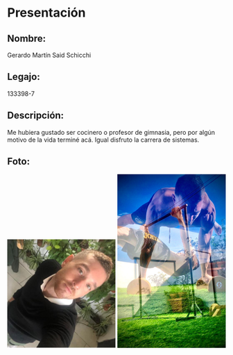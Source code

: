 # Presentación

## **Nombre:** 
Gerardo Martín Said Schicchi

## **Legajo:** 
133398-7

## **Descripción:**
Me hubiera gustado ser cocinero o profesor de gimnasia, pero por algún motivo de la vida terminé acá.
Igual disfruto la carrera de sistemas.

## **Foto:**
<img src="images/gs-foto.JPG" alt="GS Foto" width="250">
<img src="images/image_1.jpeg" alt="Imagen 1" width="250">
